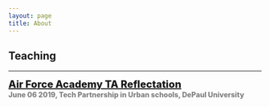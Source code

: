 ```yaml
---
layout: page
title: About
---
```

## Teaching
<html>
<head>
    <style>
        .box1 {
            position: absolute;
            height: 100px;
            font-size: 20px;
            font-weight: 800;
        }
        .minor-font {
            font-size: 14px;
            color: gray;
        }
        .box2 {
            position: relative;
            margin-right: 700px;
        }
        .display {
            background-color: skyblue;
            border: 1px solid gray;
            width: 49px;
            float: right;
        }
    </style>
</head>
<body>
    <hr>
    <div class="box1">
        <a href="/projects/Reflection_paper.pdf">Air Force Academy TA Reflectation </a>
        <br>
        <span class="minor-font">June 06 2019, Tech Partnership in Urban schools, DePaul University</span>
    </div>    
</body>
</html>









<br>









